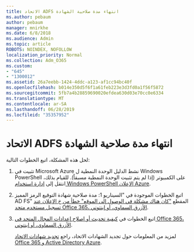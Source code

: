 ```yaml
---
title: الاتحاد ADFS انتهاء مدة صلاحية الشهادة
ms.author: pebaum
author: pebaum
manager: mnirkhe
ms.date: 6/8/2018
ms.audience: Admin
ms.topic: article
ROBOTS: NOINDEX, NOFOLLOW
localization_priority: Normal
ms.collection: Adm_O365
ms.custom:
- "645"
- "1300012"
ms.assetid: 26a7eebb-1424-4ddc-a123-af1cc94bc40f
ms.openlocfilehash: b014e350d5f6f1a61feb223e3d3fd0a1f56f5872
ms.sourcegitcommit: 5fb7a4b28859690020efdea630d03e70cc0e6334
ms.translationtype: MT
ms.contentlocale: ar-SA
ms.lasthandoff: 06/28/2019
ms.locfileid: "35357952"
---
```

# <a name="adfs-federation-certificate-expiring"></a>الاتحاد ADFS انتهاء مدة صلاحية الشهادة

لحل هذه المشكلة، اتبع الخطوات التالية:
  
1. تثبيت في Microsoft Azure نشط الدليل الوحدة النمطية ل Windows PowerShell على الكمبيوتر (إذا لم يتم تثبيت الوحدة النمطية مسبقاً). للقيام بذلك، انتقل إلى [إدارة استخدام Windows PowerShell الإعلان Azure](https://aka.ms/aadposh).

2. اتبع الخطوات الموجودة في "السيناريو 1: مدة صلاحية شهادة التوقيع الرمز المميز AD FS" المقطع ["كان هناك مشكلة في الوصول إلى الموقع" خطأ من خ الإعلان عند تسجيل مستخدم متحد Office 365، الأزرق السماوي، أو إينتوني](https://support.microsoft.com/help/2713898/there-was-a-problem-accessing-the-site-error-from-ad-fs-when-a-federat).

3. اتبع الخطوات في [كيفية تحديث أو إصلاح إعدادات المجال المتحد في Office 365، الأزرق السماوي، أو إينتوني](https://support.microsoft.com/help/2647048/how-to-update-or-repair-the-settings-of-a-federated-domain-in-office-3).

    لمزيد من المعلومات حول تجديد الشهادات الاتحاد، راجع [تجديد شهادات الاتحاد Office 365 و Active Directory Azure](https://docs.microsoft.com/azure/active-directory/connect/active-directory-aadconnect-o365-certs).
